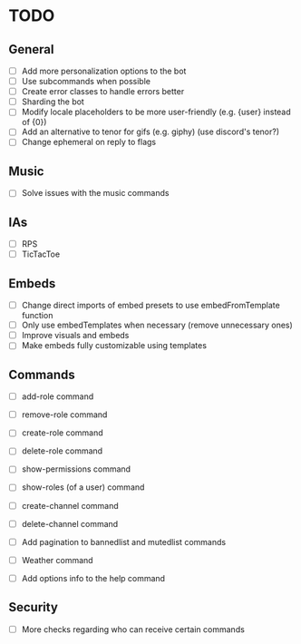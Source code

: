 # TODO

## General

- [ ] Add more personalization options to the bot
- [ ] Use subcommands when possible
- [ ] Create error classes to handle errors better
- [ ] Sharding the bot
- [ ] Modify locale placeholders to be more user-friendly (e.g. {user} instead of {0})
- [ ] Add an alternative to tenor for gifs (e.g. giphy) (use discord's tenor?)
- [ ] Change ephemeral on reply to flags

## Music

- [ ] Solve issues with the music commands

## IAs

- [ ] RPS
- [ ] TicTacToe

## Embeds

- [ ] Change direct imports of embed presets to use embedFromTemplate function
- [ ] Only use embedTemplates when necessary (remove unnecessary ones)
- [ ] Improve visuals and embeds
- [ ] Make embeds fully customizable using templates

## Commands

- [ ] add-role command
- [ ] remove-role command
- [ ] create-role command
- [ ] delete-role command
- [ ] show-permissions command
- [ ] show-roles (of a user) command
- [ ] create-channel command
- [ ] delete-channel command

- [ ] Add pagination to bannedlist and mutedlist commands

- [ ] Weather command

- [ ] Add options info to the help command

## Security

- [ ] More checks regarding who can receive certain commands
